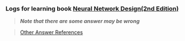 ### Logs for learning book [Neural Network Design(2nd Edition)](https://hagan.okstate.edu/NNDesign.pdf)

> ***Note that there are some answer may be wrong***

> [Other Answer References](https://github.com/jtcass01/Neural-Network-Design)